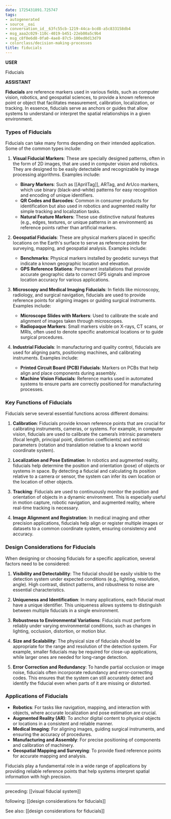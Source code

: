 ```yaml
---
date: 1725431891.725747
tags:
- autogenerated
- source__oai
- conversation_id__63fc55cb-1219-44ca-bcd8-a5c833158db4
- msg_aaa2c029-110c-4019-b451-22eb00a5c9b4
- msg_c8f0e6d8-0fa0-4ae8-87c5-100ed0d13d79
- colorclass/decision-making-processes
title: fiducials
---
```


**USER**

Fiducials


**ASSISTANT**

**Fiducials** are reference markers used in various fields, such as computer vision, robotics, and geospatial sciences, to provide a known reference point or object that facilitates measurement, calibration, localization, or tracking. In essence, fiducials serve as anchors or guides that allow systems to understand or interpret the spatial relationships in a given environment.

### Types of Fiducials

Fiducials can take many forms depending on their intended application. Some of the common types include:

1. **Visual Fiducial Markers**: These are specially designed patterns, often in the form of 2D images, that are used in computer vision and robotics. They are designed to be easily detectable and recognizable by image processing algorithms. Examples include:
   - **Binary Markers**: Such as [[AprilTag]], ARTag, and ArUco markers, which use binary (black-and-white) patterns for easy recognition and encoding of unique identifiers.
   - **QR Codes and Barcodes**: Common in consumer products for identification but also used in robotics and augmented reality for simple tracking and localization tasks.
   - **Natural Feature Markers**: These use distinctive natural features (e.g., edges, textures, or unique patterns in an environment) as reference points rather than artificial markers.

2. **Geospatial Fiducials**: These are physical markers placed in specific locations on the Earth's surface to serve as reference points for surveying, mapping, and geospatial analysis. Examples include:
   - **Benchmarks**: Physical markers installed by geodetic surveys that indicate a known geographic location and elevation.
   - **GPS Reference Stations**: Permanent installations that provide accurate geographic data to correct GPS signals and improve location accuracy for various applications.

3. **Microscopy and Medical Imaging Fiducials**: In fields like microscopy, radiology, and surgical navigation, fiducials are used to provide reference points for aligning images or guiding surgical instruments. Examples include:
   - **Microscope Slides with Markers**: Used to calibrate the scale and alignment of images taken through microscopes.
   - **Radiopaque Markers**: Small markers visible on X-rays, CT scans, or MRIs, often used to denote specific anatomical locations or to guide surgical procedures.

4. **Industrial Fiducials**: In manufacturing and quality control, fiducials are used for aligning parts, positioning machines, and calibrating instruments. Examples include:
   - **Printed Circuit Board (PCB) Fiducials**: Markers on PCBs that help align and place components during assembly.
   - **Machine Vision Fiducials**: Reference marks used in automated systems to ensure parts are correctly positioned for manufacturing processes.

### Key Functions of Fiducials

Fiducials serve several essential functions across different domains:

1. **Calibration**: Fiducials provide known reference points that are crucial for calibrating instruments, cameras, or systems. For example, in computer vision, fiducials are used to calibrate the camera’s intrinsic parameters (focal length, principal point, distortion coefficients) and extrinsic parameters (rotation and translation relative to a known world coordinate system).

2. **Localization and Pose Estimation**: In robotics and augmented reality, fiducials help determine the position and orientation (pose) of objects or systems in space. By detecting a fiducial and calculating its position relative to a camera or sensor, the system can infer its own location or the location of other objects.

3. **Tracking**: Fiducials are used to continuously monitor the position and orientation of objects in a dynamic environment. This is especially useful in motion capture, robotic navigation, and augmented reality, where real-time tracking is necessary.

4. **Image Alignment and Registration**: In medical imaging and other precision applications, fiducials help align or register multiple images or datasets to a common coordinate system, ensuring consistency and accuracy.

### Design Considerations for Fiducials

When designing or choosing fiducials for a specific application, several factors need to be considered:

1. **Visibility and Detectability**: The fiducial should be easily visible to the detection system under expected conditions (e.g., lighting, resolution, angle). High contrast, distinct patterns, and robustness to noise are essential characteristics.

2. **Uniqueness and Identification**: In many applications, each fiducial must have a unique identifier. This uniqueness allows systems to distinguish between multiple fiducials in a single environment.

3. **Robustness to Environmental Variations**: Fiducials must perform reliably under varying environmental conditions, such as changes in lighting, occlusion, distortion, or motion blur.

4. **Size and Scalability**: The physical size of fiducials should be appropriate for the range and resolution of the detection system. For example, smaller fiducials may be required for close-up applications, while larger ones are needed for long-range detection.

5. **Error Correction and Redundancy**: To handle partial occlusion or image noise, fiducials often incorporate redundancy and error-correcting codes. This ensures that the system can still accurately detect and identify the fiducial even when parts of it are missing or distorted.

### Applications of Fiducials

- **Robotics**: For tasks like navigation, mapping, and interaction with objects, where accurate localization and pose estimation are crucial.
- **Augmented Reality (AR)**: To anchor digital content to physical objects or locations in a consistent and reliable manner.
- **Medical Imaging**: For aligning images, guiding surgical instruments, and ensuring the accuracy of procedures.
- **Manufacturing and Assembly**: For precise positioning of components and calibration of machinery.
- **Geospatial Mapping and Surveying**: To provide fixed reference points for accurate mapping and analysis.

Fiducials play a fundamental role in a wide range of applications by providing reliable reference points that help systems interpret spatial information with high precision.


---

preceding: [[visual fiducial system]]  


following: [[design considerations for fiducials]]

See also: [[design considerations for fiducials]]